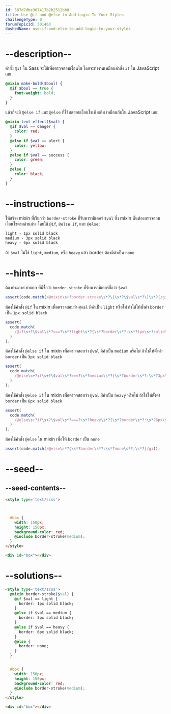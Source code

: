 ```yaml
---
id: 587d7dbe367417b2b2512bb8
title: Use @if and @else to Add Logic To Your Styles
challengeType: 0
forumTopicId: 301463
dashedName: use-if-and-else-to-add-logic-to-your-styles
---
```


# --description--

คำสั่ง `@if` ใน Sass จะใช้เพื่อตรวจสอบเงื่อนไข โดยจะทำงานเหมือนคำสั่ง `if` ใน JavaScript เลย

```scss
@mixin make-bold($bool) {
  @if $bool == true {
    font-weight: bold;
  }
}
```

แล้วก็จะมี `@else if` และ `@else` ที่ใช้ทดสอบเงื่อนไขเพิ่มเติม เหมือนกับใน JavaScript เลย:

```scss
@mixin text-effect($val) {
  @if $val == danger {
    color: red;
  }
  @else if $val == alert {
    color: yellow;
  }
  @else if $val == success {
    color: green;
  }
  @else {
    color: black;
  }
}
```

# --instructions--

ให้สร้าง mixin ที่เรียกว่า `border-stroke` ที่รับพารามิเตอร์ `$val` ซึ่ง mixin นั้นต้องตรวจสอบเงื่อนไขตามด้านล่าง โดยใช้ `@if`, `@else if`, และ `@else`:

```scss
light - 1px solid black
medium - 3px solid black
heavy - 6px solid black
```

ถ้า `$val` ไม่ใช่ `light`, `medium`, หรือ `heavy` แล้ว border ต้องมีค่าเป็น `none`

# --hints--

ต้องประกาศ mixin ที่มีชื่อว่า `border-stroke` ที่รับพารามิเตอร์ชื่อว่า `$val`

```js
assert(code.match(/@mixin\s+?border-stroke\s*?\(\s*?\$val\s*?\)\s*?{/gi));
```

ต้องใช้คำสั่ง `@if` ใน mixin เพื่อตรวจสอบว่า `@val` มีค่าเป็น `light` หรือไม่ ถ้าใช่ให้ตั้งค่า `border` เป็น `1px solid black`

```js
assert(
  code.match(
    /@if\s+?\$val\s*?===?\s*?light\s*?{\s*?border\s*?:\s*?1px\s+?solid\s+?black\s*?;\s*?}/gi
  )
);
```

ต้องใช้คำสั่ง `@else if` ใน mixin เพื่อตรวจสอบว่า `@val` มีค่าเป็น `medium` หรือไม่ ถ้าใช่ให้ตั้งค่า `border` เป็น `3px solid black`

```js
assert(
  code.match(
    /@else\s+?if\s+?\$val\s*?===?\s*?medium\s*?{\s*?border\s*?:\s*?3px\s+?solid\s+?black\s*?;\s*?}/gi
  )
);
```

ต้องใช้คำสั่ง `@else if` ใน mixin เพื่อตรวจสอบว่า `@val` มีค่าเป็น ` heavy ` หรือไม่ ถ้าใช่ให้ตั้งค่า `border` เป็น `6px solid black`

```js
assert(
  code.match(
    /@else\s+?if\s+?\$val\s*?===?\s*?heavy\s*?{\s*?border\s*?:\s*?6px\s+?solid\s+?black\s*?;\s*?}/gi
  )
);
```

ต้องใช้คำสั่ง `@else` ใน mixin เพื่อให้ `border` เป็น `none`

```js
assert(code.match(/@else\s*?{\s*?border\s*?:\s*?none\s*?;\s*?}/gi));
```

# --seed--

## --seed-contents--

```html
<style type='text/scss'>



  #box {
    width: 150px;
    height: 150px;
    background-color: red;
    @include border-stroke(medium);
  }
</style>

<div id="box"></div>
```

# --solutions--

```html
<style type='text/scss'>
  @mixin border-stroke($val) {
    @if $val == light {
      border: 1px solid black;
    }
    @else if $val == medium {
      border: 3px solid black;
    }
    @else if $val == heavy {
      border: 6px solid black;
    }
    @else {
      border: none;
    }
  }


  #box {
    width: 150px;
    height: 150px;
    background-color: red;
    @include border-stroke(medium);
  }
</style>

<div id="box"></div>
```

